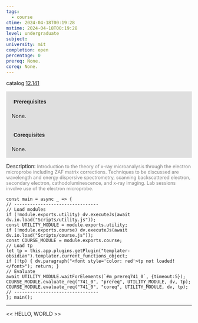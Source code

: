```yaml
---
tags:
  - course
ctime: 2024-04-18T00:19:28
mstime: 2024-04-18T00:19:28
level: undergraduate
subject: 
university: mit
completion: open
percentage: 0
prereq: None.
coreq: None.
---
```


catalog [12.141](http://student.mit.edu/catalog/m12a.html#12.141)

<span style="display: block; padding: 15px; background-color: rgb(100, 100, 100, 0.2);"><font id="m_prereq741_0" style="display: block; font-family: Arial, sans-serif; font-weight: bold; padding: 5px">Prerequisites</font><br><span id="prereq741_0">None.</span></span>
<span style="display: block; padding: 15px; background-color: rgb(100, 100, 100, 0.2);"><font id="m_coreq741_0" style="display: block; font-family: Arial, sans-serif; font-weight: bold; padding: 5px">Corequisites</font><br><span id="coreq741_0">None.</span></span>

<font style="">Description:</font>
<font style="color: grey; font-size: 0.8rem;">Introduction to the theory of x-ray microanalysis through the electron microprobe including ZAF matrix corrections. Techniques to be discussed are wavelength and energy dispersive spectrometry, scanning backscattered electron, secondary electron, cathodoluminescence, and x-ray imaging. Lab sessions involve use of the electron microprobe.</font>

```dataviewjs
const main = async _ => {
// --------------------------------
// Load modules
if (!module.exports.utility) dv.executeJs(await dv.io.load("Scripts/utility.js"));
const UTILITY_MODULE = module.exports.utility;
if (!module.exports.course) dv.executeJs(await dv.io.load("Scripts/course.js"));
const COURSE_MODULE = module.exports.course;
// Load tp
let tp = this.app.plugins.getPlugin("templater-obsidian").templater.current_functions_object;
if (!tp) { dv.paragraph("<font style='color: red'>tp not loaded!</font>"); return; }
// Evaluate
await UTILITY_MODULE.waitForElements(`#m_prereq741_0`, {timeout:5});
COURSE_MODULE.evaluate_req("741_0", "prereq", UTILITY_MODULE, dv, tp);
COURSE_MODULE.evaluate_req("741_0", "coreq", UTILITY_MODULE, dv, tp);
// --------------------------------
}; main();
```

---

<< HELLO, WORLD >>
